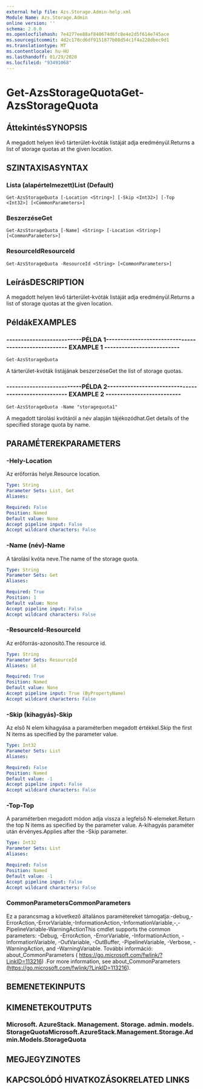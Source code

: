 ```yaml
---
external help file: Azs.Storage.Admin-help.xml
Module Name: Azs.Storage.Admin
online version: ''
schema: 2.0.0
ms.openlocfilehash: 7e4277ee88af840674d6fc8e4e2d5f614e745ace
ms.sourcegitcommit: 4d2c178cd6df9151877b08d54c1f4a228dbec9d1
ms.translationtype: MT
ms.contentlocale: hu-HU
ms.lasthandoff: 01/29/2020
ms.locfileid: "93491068"
---
```

# <span data-ttu-id="5cd85-101">Get-AzsStorageQuota</span><span class="sxs-lookup"><span data-stu-id="5cd85-101">Get-AzsStorageQuota</span></span>

## <span data-ttu-id="5cd85-102">Áttekintés</span><span class="sxs-lookup"><span data-stu-id="5cd85-102">SYNOPSIS</span></span>
<span data-ttu-id="5cd85-103">A megadott helyen lévő tárterület-kvóták listáját adja eredményül.</span><span class="sxs-lookup"><span data-stu-id="5cd85-103">Returns a list of storage quotas at the given location.</span></span>

## <span data-ttu-id="5cd85-104">SZINTAXISA</span><span class="sxs-lookup"><span data-stu-id="5cd85-104">SYNTAX</span></span>

### <span data-ttu-id="5cd85-105">Lista (alapértelmezett)</span><span class="sxs-lookup"><span data-stu-id="5cd85-105">List (Default)</span></span>
```
Get-AzsStorageQuota [-Location <String>] [-Skip <Int32>] [-Top <Int32>] [<CommonParameters>]
```

### <span data-ttu-id="5cd85-106">Beszerzése</span><span class="sxs-lookup"><span data-stu-id="5cd85-106">Get</span></span>
```
Get-AzsStorageQuota [-Name] <String> [-Location <String>] [<CommonParameters>]
```

### <span data-ttu-id="5cd85-107">ResourceId</span><span class="sxs-lookup"><span data-stu-id="5cd85-107">ResourceId</span></span>
```
Get-AzsStorageQuota -ResourceId <String> [<CommonParameters>]
```

## <span data-ttu-id="5cd85-108">Leírás</span><span class="sxs-lookup"><span data-stu-id="5cd85-108">DESCRIPTION</span></span>
<span data-ttu-id="5cd85-109">A megadott helyen lévő tárterület-kvóták listáját adja eredményül.</span><span class="sxs-lookup"><span data-stu-id="5cd85-109">Returns a list of storage quotas at the given location.</span></span>

## <span data-ttu-id="5cd85-110">Példák</span><span class="sxs-lookup"><span data-stu-id="5cd85-110">EXAMPLES</span></span>

### <span data-ttu-id="5cd85-111">--------------------------PÉLDA 1--------------------------</span><span class="sxs-lookup"><span data-stu-id="5cd85-111">-------------------------- EXAMPLE 1 --------------------------</span></span>
```
Get-AzsStorageQuota
```

<span data-ttu-id="5cd85-112">A tárterület-kvóták listájának beszerzése</span><span class="sxs-lookup"><span data-stu-id="5cd85-112">Get the list of storage quotas.</span></span>

### <span data-ttu-id="5cd85-113">--------------------------PÉLDA 2--------------------------</span><span class="sxs-lookup"><span data-stu-id="5cd85-113">-------------------------- EXAMPLE 2 --------------------------</span></span>
```
Get-AzsStorageQuota -Name "storagequota1"
```

<span data-ttu-id="5cd85-114">A megadott tárolási kvótáról a név alapján tájékozódhat.</span><span class="sxs-lookup"><span data-stu-id="5cd85-114">Get details of the specified storage quota by name.</span></span>

## <span data-ttu-id="5cd85-115">PARAMÉTEREK</span><span class="sxs-lookup"><span data-stu-id="5cd85-115">PARAMETERS</span></span>

### <span data-ttu-id="5cd85-116">-Hely</span><span class="sxs-lookup"><span data-stu-id="5cd85-116">-Location</span></span>
<span data-ttu-id="5cd85-117">Az erőforrás helye.</span><span class="sxs-lookup"><span data-stu-id="5cd85-117">Resource location.</span></span>

```yaml
Type: String
Parameter Sets: List, Get
Aliases: 

Required: False
Position: Named
Default value: None
Accept pipeline input: False
Accept wildcard characters: False
```

### <span data-ttu-id="5cd85-118">-Name (név)</span><span class="sxs-lookup"><span data-stu-id="5cd85-118">-Name</span></span>
<span data-ttu-id="5cd85-119">A tárolási kvóta neve.</span><span class="sxs-lookup"><span data-stu-id="5cd85-119">The name of the storage quota.</span></span>

```yaml
Type: String
Parameter Sets: Get
Aliases: 

Required: True
Position: 1
Default value: None
Accept pipeline input: False
Accept wildcard characters: False
```

### <span data-ttu-id="5cd85-120">-ResourceId</span><span class="sxs-lookup"><span data-stu-id="5cd85-120">-ResourceId</span></span>
<span data-ttu-id="5cd85-121">Az erőforrás-azonosító.</span><span class="sxs-lookup"><span data-stu-id="5cd85-121">The resource id.</span></span>

```yaml
Type: String
Parameter Sets: ResourceId
Aliases: id

Required: True
Position: Named
Default value: None
Accept pipeline input: True (ByPropertyName)
Accept wildcard characters: False
```

### <span data-ttu-id="5cd85-122">-Skip (kihagyás)</span><span class="sxs-lookup"><span data-stu-id="5cd85-122">-Skip</span></span>
<span data-ttu-id="5cd85-123">Az első N elem kihagyása a paraméterben megadott értékkel.</span><span class="sxs-lookup"><span data-stu-id="5cd85-123">Skip the first N items as specified by the parameter value.</span></span>

```yaml
Type: Int32
Parameter Sets: List
Aliases: 

Required: False
Position: Named
Default value: -1
Accept pipeline input: False
Accept wildcard characters: False
```

### <span data-ttu-id="5cd85-124">-Top</span><span class="sxs-lookup"><span data-stu-id="5cd85-124">-Top</span></span>
<span data-ttu-id="5cd85-125">A paraméterben megadott módon adja vissza a legfelső N-elemeket.</span><span class="sxs-lookup"><span data-stu-id="5cd85-125">Return the top N items as specified by the parameter value.</span></span>
<span data-ttu-id="5cd85-126">A-kihagyás paraméter után érvényes.</span><span class="sxs-lookup"><span data-stu-id="5cd85-126">Applies after the -Skip parameter.</span></span>

```yaml
Type: Int32
Parameter Sets: List
Aliases: 

Required: False
Position: Named
Default value: -1
Accept pipeline input: False
Accept wildcard characters: False
```

### <span data-ttu-id="5cd85-127">CommonParameters</span><span class="sxs-lookup"><span data-stu-id="5cd85-127">CommonParameters</span></span>
<span data-ttu-id="5cd85-128">Ez a parancsmag a következő általános paramétereket támogatja:-debug,-ErrorAction,-ErrorVariable,-InformationAction,-InformationVariable,-,-PipelineVariable-WarningAction</span><span class="sxs-lookup"><span data-stu-id="5cd85-128">This cmdlet supports the common parameters: -Debug, -ErrorAction, -ErrorVariable, -InformationAction, -InformationVariable, -OutVariable, -OutBuffer, -PipelineVariable, -Verbose, -WarningAction, and -WarningVariable.</span></span> <span data-ttu-id="5cd85-129">További információ: about_CommonParameters ( https://go.microsoft.com/fwlink/?LinkID=113216) .</span><span class="sxs-lookup"><span data-stu-id="5cd85-129">For more information, see about_CommonParameters (https://go.microsoft.com/fwlink/?LinkID=113216).</span></span>

## <span data-ttu-id="5cd85-130">BEMENETEK</span><span class="sxs-lookup"><span data-stu-id="5cd85-130">INPUTS</span></span>

## <span data-ttu-id="5cd85-131">KIMENETEK</span><span class="sxs-lookup"><span data-stu-id="5cd85-131">OUTPUTS</span></span>

### <span data-ttu-id="5cd85-132">Microsoft. AzureStack. Management. Storage. admin. models. StorageQuota</span><span class="sxs-lookup"><span data-stu-id="5cd85-132">Microsoft.AzureStack.Management.Storage.Admin.Models.StorageQuota</span></span>

## <span data-ttu-id="5cd85-133">MEGJEGYZI</span><span class="sxs-lookup"><span data-stu-id="5cd85-133">NOTES</span></span>

## <span data-ttu-id="5cd85-134">KAPCSOLÓDÓ HIVATKOZÁSOK</span><span class="sxs-lookup"><span data-stu-id="5cd85-134">RELATED LINKS</span></span>

